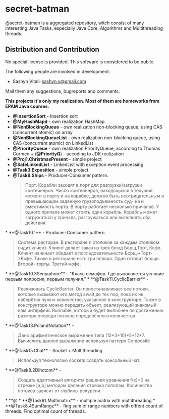 secret-batman
=============
@secret-batman  is a aggregated repository, witch consist of many interesting Java Tasks, especially Java Core, Algorithms and Multithreading threads. 

## Distribution and Contribution

No special license is provided. This software is considered to be public. 

The following people are involved in development:

  *  Sashyn Vitalii <sashyn.v@gmail.com>

Mail them any suggestions, bugreports and comments.


**This projects it's only my realization. Most of them are homeworks from EPAM Java courses.**

* **@InsertionSort** - Insertion sort
* **@MyHashMapd** - own realization HashMap 
* **@NonBlockingQueue** - own realization non-blocking queue, using CAS (concurrent atomic) on array
* **@NonBlockingQueueList** - own realization non-blocking queue, using CAS (concurrent atomic) on LinkedList
* **@PriorityQueue** - own realization PriorityQueue, according to Thomas Cormen + (**@PriorityQ**) - accoding to JDK realization
* **@Proj1.ChristmasPresent** - simple project
* **@SafeLinkedList** - LinkedList with exception event processing
* **@Task3.Exposition** - simple project
* **@Task9.Ships** - Producer-Consumer pattern. <blockquote> Порт. Корабли заходят в порт для разгрузки/загрузки контейнеров. Число 
контейнеров, находящихся в текущий момент в порту и на корабле, должно быть неотрицательным и превышающим заданную грузоподъемность суд-
на и вместимость порта. В порту работает несколько причалов. У одного 
причала может стоять один корабль. Корабль может загружаться у причала, 
разгружаться или выполнять оба действия.
</blockquote>
* **@Task10.1** - Producer-Consumer pattern. <blockquote>Система ресторан. В ресторане n столиков за каждым столиком сидит клиент. Клиент делает заказ из трех блюд Борщ,Торт, Кофе. Клиент начинает обедает в последовательности Борщ->Торт->Кофе. Также в ресторане есть три повара. Один готовит борщи. Второй- торты. Третий-кофе.</blockquote>
* **@Task10.3Semaphore** - "Kласс семафор. Где выполняется условие первым попросил, первым получил."
* **@Task11.CyclicBarrier** - <blockquote>Реализовать CyclicBarrier. Он приостанавливает все потоки, которые вызывают его метод await до тех пор, пока их не наберётся нужно количество, указанное в конструкторе. Также в конструкторе можно передать объект, реализующий знакомый нам интерфейс Runnable, который будет выполнен по достижению размера очереди потоков определённого количества</blockquote>
* **@Task13.PolandNotation** - <blockquote>Дано арифметическое выражение типа (12*3+10)*5+12*7. Вычислить данное выражение используя паттерн Composite</blockquote>
* **@Task15.Chat** - Socket + Multithreading <blockquote>Используя технологию sockets создать консольный чат.  </blockquote>
* **@Task8.2Dihotomi** - <blockquote>Создать адаптивный алгоритм решения уравнения f(x)=0 на отрезке [a,b] методом деления отрезка пополам. Количество потоков зависит от глубины рекурсии.</blockquote>
* **@
* **@Task81.Multimatrix** - multiple matrix with multithreading
* **@Task8.4SumRange** - fing sum of range numbers with diffent count of threads. Find optimal count of threads.

